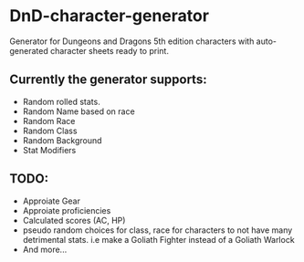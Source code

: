 # DnD-character-generator
Generator for Dungeons and Dragons 5th edition characters with auto-generated character sheets ready to print.

## Currently the generator supports:
* Random rolled stats.
* Random Name based on race
* Random Race
* Random Class
* Random Background
* Stat Modifiers

## TODO:
* Approiate Gear
* Approiate proficiencies
* Calculated scores (AC, HP)
* pseudo random choices for class, race for characters to not have many detrimental stats. i.e make a Goliath Fighter instead of a Goliath Warlock
* And more...
